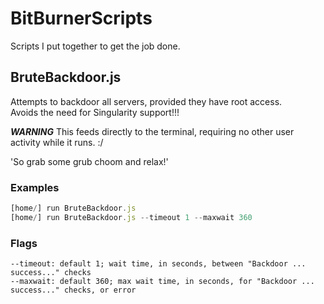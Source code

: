 # BitBurnerScripts
Scripts I put together to get the job done.

## BruteBackdoor.js
Attempts to backdoor all servers, provided they have root access.  
Avoids the need for Singularity support!!!    

***WARNING*** This feeds directly to the terminal, requiring no other user activity while it runs. :/

'So grab some grub choom and relax!'

### Examples
```js
[home/] run BruteBackdoor.js
[home/] run BruteBackdoor.js --timeout 1 --maxwait 360
```

### Flags
```
--timeout: default 1; wait time, in seconds, between "Backdoor ... success..." checks
--maxwait: default 360; max wait time, in seconds, for "Backdoor ... success..." checks, or error
```
